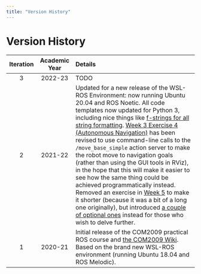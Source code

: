 ```yaml
---
title: "Version History"
---
```


# Version History

<center>

| Iteration | Academic Year | Details  |
|   :---:   |     :---:     |   :---   |
|     3     |    2022-23    |   TODO   |
|     2     |    2021-22    | Updated for a new release of the WSL-ROS Environment: now running Ubuntu 20.04 and ROS Noetic. All code templates now updated for Python 3, including nice things like [f-strings for all string formatting](https://realpython.com/python-f-strings/). [Week 3 Exercise 4 (Autonomous Navigation)](https://github.com/tom-howard/COM2009/wiki/Week-3#ex4) has been revised to use command-line calls to the `/move_base_simple` action server to make the robot move to navigation goals (rather than using the GUI tools in RViz), in the hope that this will make it easier to see how the same thing could be achieved programmatically instead. Removed an exercise in [Week 5](https://github.com/tom-howard/COM2009/wiki/Week-5) to make it shorter (because it was a bit of a long one originally), but introduced [a couple of optional ones](https://github.com/tom-howard/COM2009/wiki/Week-5#advanced) instead for those who wish to delve further. |
|     1     |    2020-21    | Initial release of the COM2009 practical ROS course and [the COM2009 Wiki](https://github.com/tom-howard/COM2009/wiki). Based on the brand new WSL-ROS environment (running Ubuntu 18.04 and ROS Melodic). |

</center>